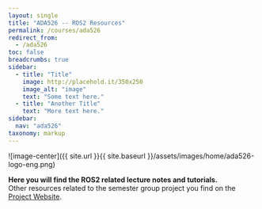 ```yaml
---
layout: single
title: "ADA526 -- ROS2 Resources"
permalink: /courses/ada526
redirect_from:
  - /ada526
toc: false
breadcrumbs: true
sidebar:
  - title: "Title"
    image: http://placehold.it/350x250
    image_alt: "image"
    text: "Some text here."
  - title: "Another Title"
    text: "More text here."
sidebar:
  nav: "ada526"
taxonomy: markup
---
```


![image-center]({{ site.url }}{{ site.baseurl }}/assets/images/home/ada526-logo-eng.png)  


**Here you will find the ROS2 related lecture notes and tutorials.**  
Other resources related to the semester group project you find on the [Project Website](https://frdedynamics.github.io/ADA526/).  



